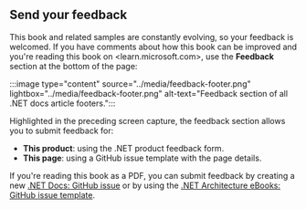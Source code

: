 ## Send your feedback

This book and related samples are constantly evolving, so your feedback is welcomed. If you have comments about how this book can be improved and you're reading this book on <learn.microsoft.com>, use the **Feedback** section at the bottom of the page:

:::image type="content" source="../media/feedback-footer.png" lightbox="../media/feedback-footer.png" alt-text="Feedback section of all .NET docs article footers.":::

Highlighted in the preceding screen capture, the feedback section allows you to submit feedback for:

- **This product**: using the .NET product feedback form.
- **This page**: using a GitHub issue template with the page details.

If you're reading this book as a PDF, you can submit feedback by creating a new [.NET Docs: GitHub issue](https://github.com/dotnet/docs/issues) or by using the [.NET Architecture eBooks: GitHub issue template](https://aka.ms/ebookfeedback).
